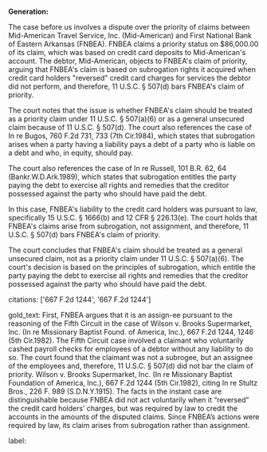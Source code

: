 **Generation:**

 

The case before us involves a dispute over the priority of claims between Mid-American Travel Service, Inc. (Mid-American) and First National Bank of Eastern Arkansas (FNBEA). FNBEA claims a priority status on $86,000.00 of its claim, which was based on credit card deposits to Mid-American's account. The debtor, Mid-American, objects to FNBEA's claim of priority, arguing that FNBEA's claim is based on subrogation rights it acquired when credit card holders "reversed" credit card charges for services the debtor did not perform, and therefore, 11 U.S.C. § 507(d) bars FNBEA's claim of priority.

The court notes that the issue is whether FNBEA's claim should be treated as a priority claim under 11 U.S.C. § 507(a)(6) or as a general unsecured claim because of 11 U.S.C. § 507(d). The court also references the case of In re Bugos, 760 F.2d 731, 733 (7th Cir.1984), which states that subrogation arises when a party having a liability pays a debt of a party who is liable on a debt and who, in equity, should pay. 

The court also references the case of In re Russell, 101 B.R. 62, 64 (Bankr.W.D.Ark.1989), which states that subrogation entitles the party paying the debt to exercise all rights and remedies that the creditor possessed against the party who should have paid the debt.

In this case, FNBEA's liability to the credit card holders was pursuant to law, specifically 15 U.S.C. § 1666(b) and 12 CFR § 226.13(e). The court holds that FNBEA's claims arise from subrogation, not assignment, and therefore, 11 U.S.C. § 507(d) bars FNBEA's claim of priority.

The court concludes that FNBEA's claim should be treated as a general unsecured claim, not as a priority claim under 11 U.S.C. § 507(a)(6). The court's decision is based on the principles of subrogation, which entitle the party paying the debt to exercise all rights and remedies that the creditor possessed against the party who should have paid the debt.



citations: ['667 F.2d 1244', '667 F.2d 1244']

gold_text: First, FNBEA argues that it is an assign-ee pursuant to the reasoning of the Fifth Circuit in the case of Wilson v. Brooks Supermarket, Inc. (In re Missionary Baptist Found. of America, Inc.), 667 F.2d 1244, 1246 (5th Cir.1982). The Fifth Circuit case involved a claimant who voluntarily cashed payroll checks for employees of a debtor without any liability to do so. The court found that the claimant was not a subrogee, but an assignee of the employees and, therefore, 11 U.S.C. § 507(d) did not bar the claim of priority. Wilson v. Brooks Supermarket, Inc. (In re Missionary Baptist Foundation of America, Inc.), 667 F.2d 1244 (5th Cir.1982), citing In re Stultz Bros., 226 F. 989 (S.D.N.Y.1915). The facts in the instant case are distinguishable because FNBEA did not act voluntarily when it “reversed” the credit card holders’ charges, but was required by law to credit the accounts in the amounts of the disputed claims. Since FNBEA’s actions were required by law, its claim arises from subrogation rather than assignment.

label: 